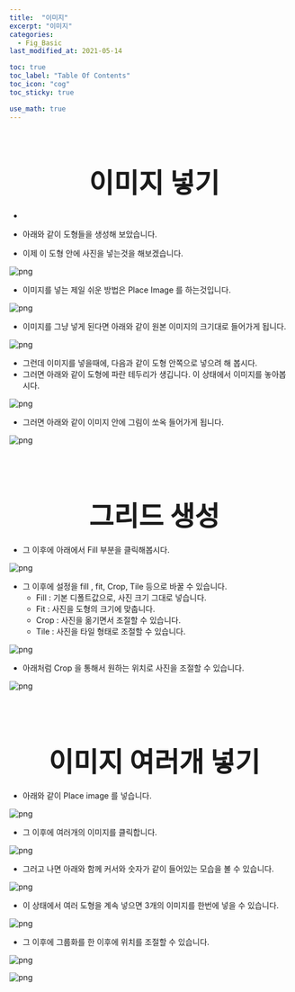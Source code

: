 ```yaml
---
title:  "이미지"
excerpt: "이미지"
categories:
  - Fig_Basic
last_modified_at: 2021-05-14

toc: true
toc_label: "Table Of Contents"
toc_icon: "cog"
toc_sticky: true

use_math: true
---
```


<br>

# <center><font size="15"> 이미지 넣기</font></center>

- 

- 아래와 같이 도형들을 생성해 보았습니다. 
- 이제 이 도형 안에 사진을 넣는것을 해보겠습니다. 

![png](/assets/images/Fig_Basic/6_1.png)

- 이미지를 넣는 제일 쉬운 방법은 Place Image 를 하는것입니다.

![png](/assets/images/Fig_Basic/6_2.png)

- 이미지를 그냥 넣게 된다면 아래와 같이 원본 이미지의 크기대로 들어가게 됩니다.

![png](/assets/images/Fig_Basic/6_3.png)

- 그런데 이미지를 넣을때에, 다음과 같이 도형 안쪽으로 넣으려 해 봅시다.
- 그러면 아래와 같이 도형에 파란 테두리가 생깁니다. 이 상태에서 이미지를 놓아봅시다.

![png](/assets/images/Fig_Basic/6_4.png)

- 그러면 아래와 같이 이미지 안에 그림이 쏘옥 들어가게 됩니다. 

![png](/assets/images/Fig_Basic/6_5.png)

<br>

<br>

# <center><font size="15"> 그리드 생성</font></center>

- 그 이후에 아래에서 Fill 부분을 클릭해봅시다.

![png](/assets/images/Fig_Basic/6_6.png)

- 그 이후에 설정을 fill , fit, Crop, Tile 등으로 바꿀 수 있습니다.
  - Fill : 기본 디폴트값으로, 사진 크기 그대로 넣습니다.
  - Fit : 사진을 도형의 크기에 맞춥니다.
  - Crop : 사진을 옮기면서 조절할 수 있습니다.
  - Tile : 사진을 타일 형태로 조절할 수 있습니다.

![png](/assets/images/Fig_Basic/6_7.png)

- 아래처럼 Crop 을 통해서 원하는 위치로 사진을 조절할 수 있습니다.

![png](/assets/images/Fig_Basic/6_8.png)

<br>

<br>

# <center><font size="15"> 이미지 여러개 넣기</font></center>

- 아래와 같이 Place image 를 넣습니다. 

![png](/assets/images/Fig_Basic/6_9.png)

- 그 이후에 여러개의 이미지를 클릭합니다.

![png](/assets/images/Fig_Basic/6_10.png)

- 그러고 나면 아래와 함께 커서와 숫자가 같이 들어있는 모습을 볼 수 있습니다.

![png](/assets/images/Fig_Basic/6_11.png)

- 이 상태에서 여러 도형을 계속 넣으면 3개의 이미지를 한번에 넣을 수 있습니다.

![png](/assets/images/Fig_Basic/6_12.png)

- 그 이후에 그룹화를 한 이후에 위치를 조절할 수 있습니다.

![png](/assets/images/Fig_Basic/6_13.png)

![png](/assets/images/Fig_Basic/6_14.png)